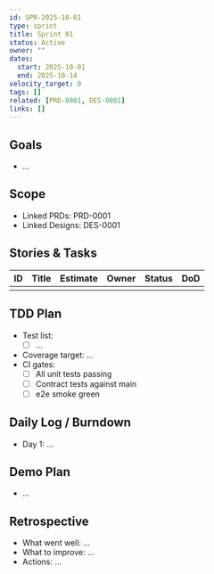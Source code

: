 ```yaml
---
id: SPR-2025-10-01
type: sprint
title: Sprint 01
status: Active
owner: ""
dates:
  start: 2025-10-01
  end: 2025-10-14
velocity_target: 0
tags: []
related: [PRD-0001, DES-0001]
links: []
---
```


## Goals
- …

## Scope
- Linked PRDs: PRD-0001
- Linked Designs: DES-0001

## Stories & Tasks
| ID | Title | Estimate | Owner | Status | DoD |
|----|-------|----------|-------|--------|-----|
|    |       |          |       |        |     |

## TDD Plan
- Test list:
  - [ ] …
- Coverage target: …
- CI gates:
  - [ ] All unit tests passing
  - [ ] Contract tests against main
  - [ ] e2e smoke green

## Daily Log / Burndown
- Day 1: …

## Demo Plan
- …

## Retrospective
- What went well: …
- What to improve: …
- Actions: …
